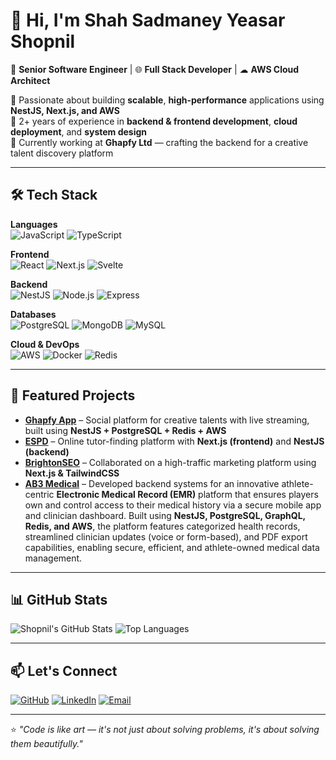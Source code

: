 # 👋 Hi, I'm Shah Sadmaney Yeasar Shopnil

🚀 **Senior Software Engineer** | 🌐 **Full Stack Developer** | ☁ **AWS Cloud Architect**

🔹 Passionate about building **scalable**, **high-performance** applications using **NestJS, Next.js, and AWS**  
🔹 2+ years of experience in **backend & frontend development**, **cloud deployment**, and **system design**  
🔹 Currently working at **Ghapfy Ltd** — crafting the backend for a creative talent discovery platform  

---

## 🛠 Tech Stack

**Languages**  
![JavaScript](https://img.shields.io/badge/JavaScript-FFD43B?style=flat&logo=javascript&logoColor=black)
![TypeScript](https://img.shields.io/badge/TypeScript-3178C6?style=flat&logo=typescript&logoColor=white)

**Frontend**  
![React](https://img.shields.io/badge/React-61DAFB?style=flat&logo=react&logoColor=black)
![Next.js](https://img.shields.io/badge/Next.js-000000?style=flat&logo=nextdotjs&logoColor=white)
![Svelte](https://img.shields.io/badge/Svelte-FF3E00?style=flat&logo=svelte&logoColor=white)

**Backend**  
![NestJS](https://img.shields.io/badge/NestJS-E0234E?style=flat&logo=nestjs&logoColor=white)
![Node.js](https://img.shields.io/badge/Node.js-339933?style=flat&logo=node.js&logoColor=white)
![Express](https://img.shields.io/badge/Express-000000?style=flat&logo=express&logoColor=white)

**Databases**  
![PostgreSQL](https://img.shields.io/badge/PostgreSQL-316192?style=flat&logo=postgresql&logoColor=white)
![MongoDB](https://img.shields.io/badge/MongoDB-47A248?style=flat&logo=mongodb&logoColor=white)
![MySQL](https://img.shields.io/badge/MySQL-4479A1?style=flat&logo=mysql&logoColor=white)

**Cloud & DevOps**  
![AWS](https://img.shields.io/badge/AWS-232F3E?style=flat&logo=amazonaws&logoColor=white)
![Docker](https://img.shields.io/badge/Docker-2496ED?style=flat&logo=docker&logoColor=white)
![Redis](https://img.shields.io/badge/Redis-DC382D?style=flat&logo=redis&logoColor=white)

---

## 📌 Featured Projects

- **[Ghapfy App](https://play.google.com/store/apps/details?id=com.ghapfyltd.ghapfy)** – Social platform for creative talents with live streaming, built using **NestJS + PostgreSQL + Redis + AWS**
- **[ESPD](https://espd.school/)** – Online tutor-finding platform with **Next.js (frontend)** and **NestJS (backend)**
- **[BrightonSEO](https://brightonseo.com/)** – Collaborated on a high-traffic marketing platform using **Next.js & TailwindCSS**
- **[AB3 Medical](https://ab3medical.com/)** – Developed backend systems for an innovative athlete-centric **Electronic Medical Record (EMR)** platform that ensures players own and control access to their medical history via a secure mobile app and clinician dashboard. Built using **NestJS, PostgreSQL, GraphQL, Redis, and AWS**, the platform features categorized health records, streamlined clinician updates (voice or form-based), and PDF export capabilities, enabling secure, efficient, and athlete-owned medical data management.


---

## 📊 GitHub Stats

![Shopnil's GitHub Stats](https://github-readme-stats.vercel.app/api?username=SYShopnil&show_icons=true&theme=tokyonight)
![Top Languages](https://github-readme-stats.vercel.app/api/top-langs/?username=SYShopnil&layout=compact&theme=tokyonight)

---

## 📫 Let's Connect

[![GitHub](https://img.shields.io/badge/GitHub-SYShopnil-181717?style=flat&logo=github)](https://github.com/SYShopnil)
[![LinkedIn](https://img.shields.io/badge/LinkedIn-sadmaney--yeasar-0A66C2?style=flat&logo=linkedin)](https://www.linkedin.com/in/sadmaney-yeasar)
[![Email](https://img.shields.io/badge/Email-sadmanishopnil%40gmail.com-red?style=flat&logo=gmail&logoColor=white)](mailto:sadmanishopnil@gmail.com)

---

⭐️ _"Code is like art — it's not just about solving problems, it's about solving them beautifully."_  
